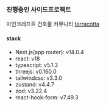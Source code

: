 ### 진행중인 사이드프로젝트

마인크래프트 건축물 커뮤니티 [terracotta](https://terracotta-nu.vercel.app/)

#### stack
- Next.js(app router): v14.0.4
- react: v18
- typescript: v5.1.3
- threejs: v0.160.0
- tailwindcss: v3.3.0
- zustand: v4.4.7
- zod: v3.22.4
- react-hook-form: v7.49.3